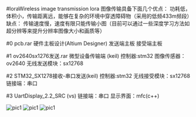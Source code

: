 #loraWireless image transmission
lora 图像传输具备下面几个优点：
功耗低，体积小，传输距离远，能够在复杂的环境中穿透障碍物（采用的低频433m频段）
缺点：
传输速度慢，速度有限只能传输小图（目前可以通过一些深度学习方法如超分辨等来提升分辨率图像大小和画质等）

#0 pcb.rar 硬件主板设计(Altium Designer)
发送端主板
接受端主板

#1 ov2640sx1276发送.rar 微型设备传输端 (keil)
控制器:stm32
图像传感器：ov2640
无线发送模块：sx12768

#2 STM32_SX1278接收-串口发送(keil)
控制器:stm32 
无线接受模块：sx12768
链接端：串口

#3 UartDisplay_2.2_SRC (vs)
链接端：串口
显示界面：mfc(c++) 

![pic1](./pics/test0.jpg)
![pic1](./pics/test1.jpg)
![pic1](./pics/界面.jpg)